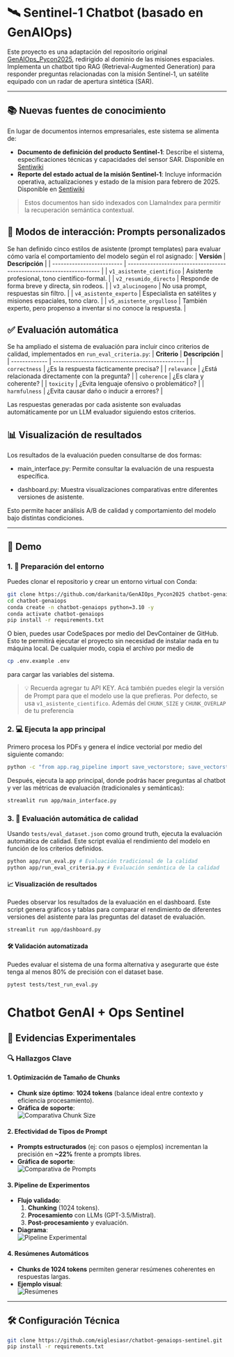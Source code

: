 # 🛰️ Sentinel-1 Chatbot (basado en GenAIOps)

Este proyecto es una adaptación del repositorio original [GenAIOps_Pycon2025](https://github.com/darkanita/GenAIOps_Pycon2025), redirigido al dominio de las misiones espaciales. Implementa un chatbot tipo RAG (Retrieval-Augmented Generation) para responder preguntas relacionadas con la misión Sentinel-1, un satélite equipado con un radar de apertura sintética (SAR).

---

## 📚 Nuevas fuentes de conocimiento

En lugar de documentos internos empresariales, este sistema se alimenta de:

- **Documento de definición del producto Sentinel-1**: Describe el sistema, especificaciones técnicas y capacidades del sensor SAR. Disponible en [Sentiwiki](https://sentiwiki.copernicus.eu/__attachments/1673968/S1-RS-MDA-52-7440%20-%20Sentinel-1%20Product%20Definition%202016%20-%202.7.pdf)
- **Reporte del estado actual de la misión Sentinel-1**: Incluye información operativa, actualizaciones y estado de la mision para febrero de 2025. Disponible en [Sentiwiki](https://sentiwiki.copernicus.eu/__attachments/1681272/Sentinel-1-Mission_Status_Report_440.pdf?inst-v=098dc289-59b8-4d70-ad21-3a78e6b0a4b0)

> Estos documentos han sido indexados con LlamaIndex para permitir la recuperación semántica contextual.

## 💬 Modos de interacción: Prompts personalizados
Se han definido cinco estilos de asistente (prompt templates) para evaluar cómo varía el comportamiento del modelo según el rol asignado:
| **Versión**               | **Descripción**                                                          |
| ------------------------- | -------------------------------------------------------------------- |
| `v1_asistente_cientifico` | Asistente profesional, tono científico-formal.                       |
| `v2_resumido_directo`     | Responde de forma breve y directa, sin rodeos.                       |
| `v3_alucinogeno`          | No usa prompt, respuestas sin filtro.                                |
| `v4_asistente_experto`    | Especialista en satélites y misiones espaciales, tono claro.         |
| `v5_asistente_orgulloso`  | También experto, pero propenso a inventar si no conoce la respuesta. |


## ✅ Evaluación automática

Se ha ampliado el sistema de evaluación para incluir cinco criterios de calidad, implementados en `run_eval_criteria.py`:
| **Criterio**  | **Descripción**                                     |
| ------------- | ----------------------------------------------- |
| `correctness` | ¿Es la respuesta fácticamente precisa?          |
| `relevance`   | ¿Está relacionada directamente con la pregunta? |
| `coherence`   | ¿Es clara y coherente?                          |
| `toxicity`    | ¿Evita lenguaje ofensivo o problemático?        |
| `harmfulness` | ¿Evita causar daño o inducir a errores?         |

Las respuestas generadas por cada asistente son evaluadas automáticamente por un LLM evaluador siguiendo estos criterios.

## 📊 Visualización de resultados
Los resultados de la evaluación pueden consultarse de dos formas:

- main_interface.py: Permite consultar la evaluación de una respuesta específica.

- dashboard.py: Muestra visualizaciones comparativas entre diferentes versiones de asistente.

Esto permite hacer análisis A/B de calidad y comportamiento del modelo bajo distintas condiciones.

---

## 🚀 Demo

### 1. 🧱 Preparación del entorno

Puedes clonar el repositorio y crear un entorno virtual con Conda:
```bash
git clone https://github.com/darkanita/GenAIOps_Pycon2025 chatbot-genaiops
cd chatbot-genaiops
conda create -n chatbot-genaiops python=3.10 -y
conda activate chatbot-genaiops
pip install -r requirements.txt
```
O bien, puedes usar CodeSpaces por medio del DevContainer de GitHub. Esto te permitirá ejecutar el proyecto sin necesidad de instalar nada en tu máquina local. De cualquier modo, copia el archivo por medio de 
```bash
cp .env.example .env
```
para cargar las variables del sistema. 

> 💡
> Recuerda agregar tu API KEY. Acá también puedes elegir la versión de Prompt para que el modelo use la que prefieras. Por defecto, se usa `v1_asistente_cientifico`. Además del `CHUNK_SIZE` y `CHUNK_OVERLAP` de tu preferencia

### 2. 💻 Ejecuta la app principal

Primero procesa los PDFs y genera el índice vectorial por medio del siguiente comando:

```bash
python -c "from app.rag_pipeline import save_vectorstore; save_vectorstore()"
```
Después, ejecuta la app principal, donde podrás hacer preguntas al chatbot y ver las métricas de evaluación (tradicionales y semánticas):
```bash
streamlit run app/main_interface.py
```

### 3. 🧪 Evaluación automática de calidad

Usando `tests/eval_dataset.json` como ground truth, ejecuta la evaluación automática de calidad. Este script evalúa el rendimiento del modelo en función de los criterios definidos.

```bash
python app/run_eval.py # Evaluación tradicional de la calidad
python app/run_eval_criteria.py # Evaluación semántica de la calidad
```

#### 📈 Visualización de resultados

Puedes observar los resultados de la evaluación en el dashboard. Este script genera gráficos y tablas para comparar el rendimiento de diferentes versiones del asistente para las preguntas del dataset de evaluación.

```bash
streamlit run app/dashboard.py
```

#### 🛠 Validación automatizada

Puedes evaluar el sistema de una forma alternativa y asegurarte que éste tenga al menos 80% de precisión con el dataset base.

```bash
pytest tests/test_run_eval.py
```
# Chatbot GenAI + Ops Sentinel  

## 📌 Evidencias Experimentales  

### 🔍 Hallazgos Clave  

#### 1. Optimización de Tamaño de Chunks  
- **Chunk size óptimo**: **1024 tokens** (balance ideal entre contexto y eficiencia procesamiento).  
- **Gráfica de soporte**:  
  ![Comparativa Chunk Size](/evidencias/comparativa_experimentos_chunk_size.png)  

#### 2. Efectividad de Tipos de Prompt  
- **Prompts estructurados** (ej: con pasos o ejemplos) incrementan la precisión en **~22%** frente a prompts libres.  
- **Gráfica de soporte**:  
  ![Comparativa de Prompts](/evidencias/comparativa_tipo_prompt.png)  

#### 3. Pipeline de Experimentos  
- **Flujo validado**:  
  1. **Chunking** (1024 tokens).  
  2. **Procesamiento** con LLMs (GPT-3.5/Mistral).  
  3. **Post-procesamiento** y evaluación.  
- **Diagrama**:  
  ![Pipeline Experimental](/evidencias/mlflow_experiments.png)  

#### 4. Resúmenes Automáticos  
- **Chunks de 1024 tokens** permiten generar resúmenes coherentes en respuestas largas.  
- **Ejemplo visual**:  
  ![Resúmenes](/evidencias/v2_resumido_criterio_1024.png)  

---

## 🛠️ Configuración Técnica  
```bash
git clone https://github.com/eiglesiasr/chatbot-genaiops-sentinel.git  
pip install -r requirements.txt  
